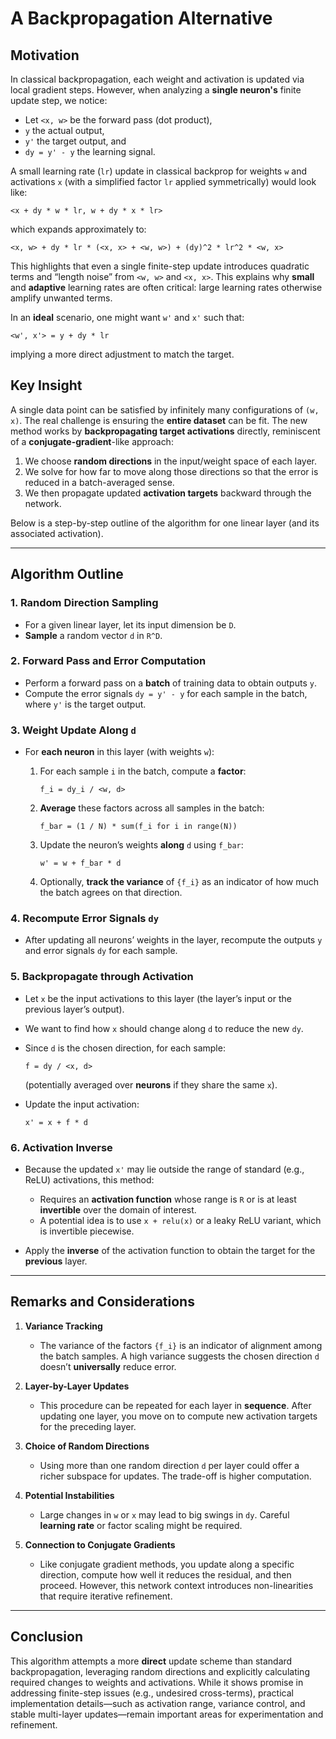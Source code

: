 # A Backpropagation Alternative

## Motivation

In classical backpropagation, each weight and activation is updated via local gradient steps. However, when analyzing a **single neuron's** finite update step, we notice:

- Let `<x, w>` be the forward pass (dot product),
- `y` the actual output,
- `y'` the target output, and
- `dy = y' - y` the learning signal.

A small learning rate (`lr`) update in classical backprop for weights `w` and activations `x` (with a simplified factor `lr` applied symmetrically) would look like:

```
<x + dy * w * lr, w + dy * x * lr>
```


which expands approximately to:

```
<x, w> + dy * lr * (<x, x> + <w, w>) + (dy)^2 * lr^2 * <w, x>
```


This highlights that even a single finite-step update introduces quadratic terms and “length noise” from `<w, w>` and `<x, x>`. This explains why **small** and **adaptive** learning rates are often critical: large learning rates otherwise amplify unwanted terms.

In an **ideal** scenario, one might want `w'` and `x'` such that:

```
<w', x'> = y + dy * lr
```


implying a more direct adjustment to match the target.

## Key Insight

A single data point can be satisfied by infinitely many configurations of `(w, x)`. The real challenge is ensuring the **entire dataset** can be fit. The new method works by **backpropagating target activations** directly, reminiscent of a **conjugate-gradient**-like approach:

1. We choose **random directions** in the input/weight space of each layer.
2. We solve for how far to move along those directions so that the error is reduced in a batch-averaged sense.
3. We then propagate updated **activation targets** backward through the network.

Below is a step-by-step outline of the algorithm for one linear layer (and its associated activation).

---

## Algorithm Outline

### 1. Random Direction Sampling

- For a given linear layer, let its input dimension be `D`.
- **Sample** a random vector `d` in `R^D`.

### 2. Forward Pass and Error Computation

- Perform a forward pass on a **batch** of training data to obtain outputs `y`.
- Compute the error signals `dy = y' - y` for each sample in the batch, where `y'` is the target output.

### 3. Weight Update Along `d`

- For **each neuron** in this layer (with weights `w`):
  1. For each sample `i` in the batch, compute a **factor**:

     ```
     f_i = dy_i / <w, d>
     ```

  2. **Average** these factors across all samples in the batch:

     ```
     f_bar = (1 / N) * sum(f_i for i in range(N))
     ```

  3. Update the neuron’s weights **along** `d` using `f_bar`:

     ```
     w' = w + f_bar * d
     ```

  4. Optionally, **track the variance** of `{f_i}` as an indicator of how much the batch agrees on that direction.

### 4. Recompute Error Signals `dy`

- After updating all neurons’ weights in the layer, recompute the outputs `y` and error signals `dy` for each sample.

### 5. Backpropagate through Activation

- Let `x` be the input activations to this layer (the layer’s input or the previous layer’s output).
- We want to find how `x` should change along `d` to reduce the new `dy`.
- Since `d` is the chosen direction, for each sample:

     ```
     f = dy / <x, d>
     ```

  (potentially averaged over **neurons** if they share the same `x`).

- Update the input activation:

     ```
     x' = x + f * d
     ```

### 6. Activation Inverse

- Because the updated `x'` may lie outside the range of standard (e.g., ReLU) activations, this method:
  - Requires an **activation function** whose range is `R` or is at least **invertible** over the domain of interest.
  - A potential idea is to use `x + relu(x)` or a leaky ReLU variant, which is invertible piecewise.

- Apply the **inverse** of the activation function to obtain the target for the **previous** layer.

---

## Remarks and Considerations

1. **Variance Tracking**  
   - The variance of the factors `{f_i}` is an indicator of alignment among the batch samples. A high variance suggests the chosen direction `d` doesn’t **universally** reduce error.

2. **Layer-by-Layer Updates**  
   - This procedure can be repeated for each layer in **sequence**. After updating one layer, you move on to compute new activation targets for the preceding layer.

3. **Choice of Random Directions**  
   - Using more than one random direction `d` per layer could offer a richer subspace for updates. The trade-off is higher computation.

4. **Potential Instabilities**  
   - Large changes in `w` or `x` may lead to big swings in `dy`. Careful **learning rate** or factor scaling might be required.

5. **Connection to Conjugate Gradients**  
   - Like conjugate gradient methods, you update along a specific direction, compute how well it reduces the residual, and then proceed. However, this network context introduces non-linearities that require iterative refinement.

---

## Conclusion

This algorithm attempts a more **direct** update scheme than standard backpropagation, leveraging random directions and explicitly calculating required changes to weights and activations. While it shows promise in addressing finite-step issues (e.g., undesired cross-terms), practical implementation details—such as activation range, variance control, and stable multi-layer updates—remain important areas for experimentation and refinement.
